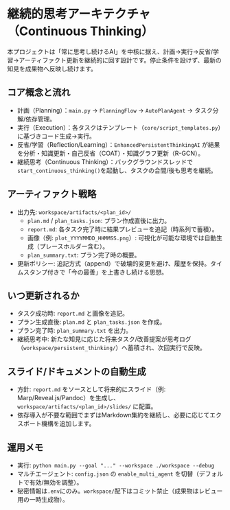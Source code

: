# 継続的思考アーキテクチャ（Continuous Thinking）

本プロジェクトは「常に思考し続けるAI」を中核に据え、計画→実行→反省/学習→アーティファクト更新を継続的に回す設計です。停止条件を設けず、最新の知見を成果物へ反映し続けます。

## コア概念と流れ
- 計画（Planning）：`main.py` → `PlanningFlow` → `AutoPlanAgent` → タスク分解/依存管理。
- 実行（Execution）：各タスクはテンプレート（`core/script_templates.py`）に基づきコード生成→実行。
- 反省/学習（Reflection/Learning）：`EnhancedPersistentThinkingAI` が結果を分析・知識更新・自己反省（COAT）・知識グラフ更新（R-GCN）。
- 継続思考（Continuous Thinking）：バックグラウンドスレッドで`start_continuous_thinking()`を起動し、タスクの合間/後も思考を継続。

## アーティファクト戦略
- 出力先: `workspace/artifacts/<plan_id>/`
  - `plan.md` / `plan_tasks.json`: プラン作成直後に出力。
  - `report.md`: 各タスク完了時に結果プレビューを追記（時系列で蓄積）。
  - 画像（例: `plot_YYYYMMDD_HHMMSS.png`）: 可視化が可能な環境では自動生成（プレースホルダー含む）。
  - `plan_summary.txt`: プラン完了時の概要。
- 更新ポリシー: 追記方式（append）で破壊的変更を避け、履歴を保持。タイムスタンプ付きで「今の最善」を上書きし続ける思想。

## いつ更新されるか
- タスク成功時: `report.md` と画像を追記。
- プラン生成直後: `plan.md` と `plan_tasks.json` を作成。
- プラン完了時: `plan_summary.txt` を出力。
- 継続思考中: 新たな知見に応じた将来タスク/改善提案が思考ログ（`workspace/persistent_thinking/`）へ蓄積され、次回実行で反映。

## スライド/ドキュメントの自動生成
- 方針: `report.md` をソースとして将来的にスライド（例: Marp/Reveal.js/Pandoc）を生成し、`workspace/artifacts/<plan_id>/slides/` に配置。
- 依存導入が不要な範囲でまずはMarkdown集約を継続し、必要に応じてエクスポート機構を追加します。

## 運用メモ
- 実行: `python main.py --goal "..." --workspace ./workspace --debug`
- マルチエージェント: `config.json` の `enable_multi_agent` を切替（デフォルトで有効/無効を調整）。
- 秘密情報は`.env`にのみ。`workspace/`配下はコミット禁止（成果物はレビュー用の一時生成物）。
